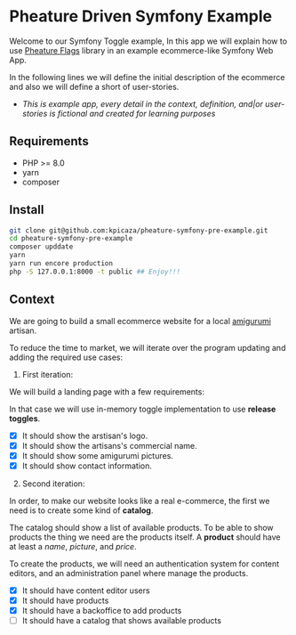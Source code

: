 # Pheature Driven Symfony Example

Welcome to our Symfony Toggle example, In this app we will explain how to use [Pheature Flags](https://pheatureflags.io) library in an example ecommerce-like Symfony Web App.

In the following lines we will define the initial description of the ecommerce and also we will define a short of user-stories.

* *This is example app, every detail in the context, definition, and|or user-stories is fictional and created for learning purposes*

## Requirements

* PHP >= 8.0
* yarn  
* composer

## Install 

```bash
git clone git@github.com:kpicaza/pheature-symfony-pre-example.git
cd pheature-symfony-pre-example
composer upddate
yarn
yarn run encore production
php -S 127.0.0.1:8000 -t public ## Enjoy!!!
```

## Context

We are going to build a small ecommerce website for a local [amigurumi](https://en.wikipedia.org/wiki/Amigurumi) artisan.

To reduce the time to market, we will iterate over the program updating and adding the required use cases:

1. First iteration:

We will build a landing page with a few requirements:

In that case we will use in-memory toggle implementation to use **release toggles**.

- [x] It should show the arstisan's logo.
- [x] It should show the artisans's commercial name.
- [x] It should show some amigurumi pictures.
- [x] It should show contact information.

2. Second iteration:

In order, to make our website looks like a real e-commerce, the first we need is to create some kind of **catalog**. 

The catalog should show a list of available products. To be able to show products the thing we need are the products itself.
A **product** should have at least a *name*, *picture*, and *price*. 

To create the products, we will need an authentication system for content editors, and an administration panel where manage the products.

- [x] It should have content editor users
- [x] It should have products
- [x] It should have a backoffice to add products
- [ ] It should have a catalog that shows available products

